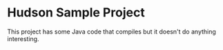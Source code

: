# Hudson Sample Project
This project has some Java code that compiles but it doesn't do anything interesting.